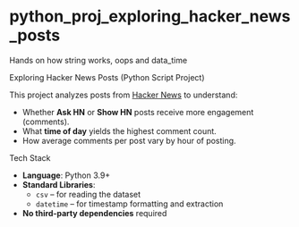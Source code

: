 # python_proj_exploring_hacker_news_posts
Hands on  how string works, oops and data_time

Exploring Hacker News Posts (Python Script Project)

This project analyzes posts from [Hacker News](https://news.ycombinator.com/) to understand:

- Whether **Ask HN** or **Show HN** posts receive more engagement (comments).
- What **time of day** yields the highest comment count.
- How average comments per post vary by hour of posting.

Tech Stack

- **Language**: Python 3.9+
- **Standard Libraries**:
  - `csv` – for reading the dataset
  - `datetime` – for timestamp formatting and extraction
- **No third-party dependencies** required
